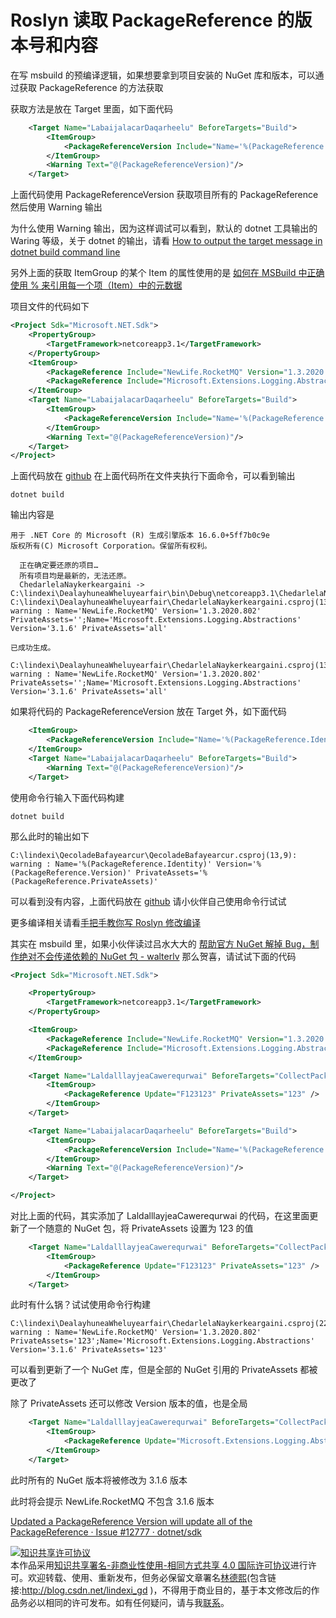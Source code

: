 
# Roslyn 读取 PackageReference 的版本号和内容

在写 msbuild 的预编译逻辑，如果想要拿到项目安装的 NuGet 库和版本，可以通过获取 PackageReference 的方法获取

<!--more-->


<!-- CreateTime:2020/8/5 16:12:49 -->



获取方法是放在 Target 里面，如下面代码

```xml
    <Target Name="LabaijalacarDaqarheelu" BeforeTargets="Build">
        <ItemGroup>
            <PackageReferenceVersion Include="Name='%(PackageReference.Identity)' Version='%(PackageReference.Version)' PrivateAssets='%(PackageReference.PrivateAssets)'"></PackageReferenceVersion>
        </ItemGroup>
        <Warning Text="@(PackageReferenceVersion)"/>
    </Target>
```

上面代码使用 PackageReferenceVersion 获取项目所有的 PackageReference 然后使用 Warning 输出

为什么使用 Warning 输出，因为这样调试可以看到，默认的 dotnet 工具输出的 Waring 等级，关于 dotnet 的输出，请看 [How to output the target message in dotnet build command line](https://blog.lindexi.com/post/How-to-output-the-target-message-in-dotnet-build-command-line.html)

另外上面的获取 ItemGroup 的某个 Item 的属性使用的是 [如何在 MSBuild 中正确使用 % 来引用每一个项（Item）中的元数据](https://blog.walterlv.com/post/how-to-reference-msbuild-item-metadata.html)

项目文件的代码如下

```xml
<Project Sdk="Microsoft.NET.Sdk">
    <PropertyGroup>
        <TargetFramework>netcoreapp3.1</TargetFramework>
    </PropertyGroup>
    <ItemGroup>
        <PackageReference Include="NewLife.RocketMQ" Version="1.3.2020.802" />
        <PackageReference Include="Microsoft.Extensions.Logging.Abstractions" Version="3.1.6" PrivateAssets="all"></PackageReference>
    </ItemGroup>
    <Target Name="LabaijalacarDaqarheelu" BeforeTargets="Build">
        <ItemGroup>
            <PackageReferenceVersion Include="Name='%(PackageReference.Identity)' Version='%(PackageReference.Version)' PrivateAssets='%(PackageReference.PrivateAssets)'"></PackageReferenceVersion>
        </ItemGroup>
        <Warning Text="@(PackageReferenceVersion)"/>
    </Target>
</Project>
```

上面代码放在 [github](https://github.com/lindexi/lindexi_gd/tree/63498da1cd6ae26ed3983bc9fc684fbfbed23e6b/DealayhuneaWheluyearfair) 在上面代码所在文件夹执行下面命令，可以看到输出

```
dotnet build
```

输出内容是

```
用于 .NET Core 的 Microsoft (R) 生成引擎版本 16.6.0+5ff7b0c9e
版权所有(C) Microsoft Corporation。保留所有权利。

  正在确定要还原的项目…
  所有项目均是最新的，无法还原。
  ChedarlelaNaykerkeargaini -> C:\lindexi\DealayhuneaWheluyearfair\bin\Debug\netcoreapp3.1\ChedarlelaNaykerkeargaini.dll
C:\lindexi\DealayhuneaWheluyearfair\ChedarlelaNaykerkeargaini.csproj(13,9): warning : Name='NewLife.RocketMQ' Version='1.3.2020.802' PrivateAssets='';Name='Microsoft.Extensions.Logging.Abstractions' Version='3.1.6' PrivateAssets='all'

已成功生成。

C:\lindexi\DealayhuneaWheluyearfair\ChedarlelaNaykerkeargaini.csproj(13,9): warning : Name='NewLife.RocketMQ' Version='1.3.2020.802' PrivateAssets='';Name='Microsoft.Extensions.Logging.Abstractions' Version='3.1.6' PrivateAssets='all'
```



如果将代码的 PackageReferenceVersion 放在 Target 外，如下面代码

```xml
    <ItemGroup>
        <PackageReferenceVersion Include="Name='%(PackageReference.Identity)' Version='%(PackageReference.Version)' PrivateAssets='%(PackageReference.PrivateAssets)'"></PackageReferenceVersion>
    </ItemGroup>
    <Target Name="LabaijalacarDaqarheelu" BeforeTargets="Build">
        <Warning Text="@(PackageReferenceVersion)"/>
    </Target>
```

使用命令行输入下面代码构建

```
dotnet build
```

那么此时的输出如下

```
C:\lindexi\QecoladeBafayearcur\QecoladeBafayearcur.csproj(13,9): warning : Name='%(PackageReference.Identity)' Version='%(PackageReference.Version)' PrivateAssets='%(PackageReference.PrivateAssets)'
```

可以看到没有内容，上面代码放在 [github](https://github.com/lindexi/lindexi_gd/tree/63498da1cd6ae26ed3983bc9fc684fbfbed23e6b/QecoladeBafayearcur) 请小伙伴自己使用命令行试试

更多编译相关请看[手把手教你写 Roslyn 修改编译](https://blog.lindexi.com/post/roslyn.html )

其实在 msbuild 里，如果小伙伴读过吕水大大的 [帮助官方 NuGet 解掉 Bug，制作绝对不会传递依赖的 NuGet 包 - walterlv](https://blog.walterlv.com/post/prevent-nuget-package-been-depended.html ) 那么贺喜，请试试下面的代码

```xml
<Project Sdk="Microsoft.NET.Sdk">

    <PropertyGroup>
        <TargetFramework>netcoreapp3.1</TargetFramework>
    </PropertyGroup>

    <ItemGroup>
        <PackageReference Include="NewLife.RocketMQ" Version="1.3.2020.802" />
        <PackageReference Include="Microsoft.Extensions.Logging.Abstractions" Version="3.1.6" PrivateAssets="all"></PackageReference>
    </ItemGroup>

    <Target Name="LaldalllayjeaCawerequrwai" BeforeTargets="CollectPackageReferences">
        <ItemGroup>
            <PackageReference Update="F123123" PrivateAssets="123" />
        </ItemGroup>
    </Target>

    <Target Name="LabaijalacarDaqarheelu" BeforeTargets="Build">
        <ItemGroup>
            <PackageReferenceVersion Include="Name='%(PackageReference.Identity)' Version='%(PackageReference.Version)' PrivateAssets='%(PackageReference.PrivateAssets)'"></PackageReferenceVersion>
        </ItemGroup>
        <Warning Text="@(PackageReferenceVersion)"/>
    </Target>

</Project>
```

对比上面的代码，其实添加了 LaldalllayjeaCawerequrwai 的代码，在这里面更新了一个随意的 NuGet 包，将 PrivateAssets 设置为 123 的值

```xml
    <Target Name="LaldalllayjeaCawerequrwai" BeforeTargets="CollectPackageReferences">
        <ItemGroup>
            <PackageReference Update="F123123" PrivateAssets="123" />
        </ItemGroup>
    </Target>
```

此时有什么锅？试试使用命令行构建

```
C:\lindexi\DealayhuneaWheluyearfair\ChedarlelaNaykerkeargaini.csproj(22,9): warning : Name='NewLife.RocketMQ' Version='1.3.2020.802' PrivateAssets='123';Name='Microsoft.Extensions.Logging.Abstractions' Version='3.1.6' PrivateAssets='123'
```

可以看到更新了一个 NuGet 库，但是全部的 NuGet 引用的 PrivateAssets 都被更改了

除了 PrivateAssets 还可以修改 Version 版本的值，也是全局

```xml
    <Target Name="LaldalllayjeaCawerequrwai" BeforeTargets="CollectPackageReferences">
        <ItemGroup>
            <PackageReference Update="Microsoft.Extensions.Logging.Abstractions" Version="3.1.6" PrivateAssets="123" />
        </ItemGroup>
    </Target>
```

此时所有的 NuGet 版本将被修改为 3.1.6 版本

此时将会提示 NewLife.RocketMQ 不包含 3.1.6 版本

[Updated a PackageReference Version will update all of the PackageReference · Issue #12777 · dotnet/sdk](https://github.com/dotnet/sdk/issues/12777 )





<a rel="license" href="http://creativecommons.org/licenses/by-nc-sa/4.0/"><img alt="知识共享许可协议" style="border-width:0" src="https://licensebuttons.net/l/by-nc-sa/4.0/88x31.png" /></a><br />本作品采用<a rel="license" href="http://creativecommons.org/licenses/by-nc-sa/4.0/">知识共享署名-非商业性使用-相同方式共享 4.0 国际许可协议</a>进行许可。欢迎转载、使用、重新发布，但务必保留文章署名[林德熙](http://blog.csdn.net/lindexi_gd)(包含链接:http://blog.csdn.net/lindexi_gd )，不得用于商业目的，基于本文修改后的作品务必以相同的许可发布。如有任何疑问，请与我[联系](mailto:lindexi_gd@163.com)。